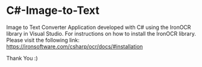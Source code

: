 # C#-Image-to-Text
Image to Text Converter Application developed with C# using the IronOCR library in Visual Studio. For instructions on how to install the IronOCR library. Please visit the following link: https://ironsoftware.com/csharp/ocr/docs/#installation

Thank You
:)
